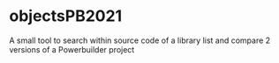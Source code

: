 # objectsPB2021
A small tool to search within source code of a library list and compare 2 versions of a Powerbuilder project
